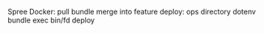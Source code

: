 Spree Docker:
pull
bundle
merge into feature
deploy:
ops directory
dotenv bundle exec bin/fd deploy
